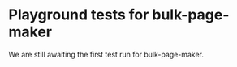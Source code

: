 # Playground tests for bulk-page-maker
We are still awaiting the first test run for bulk-page-maker.
